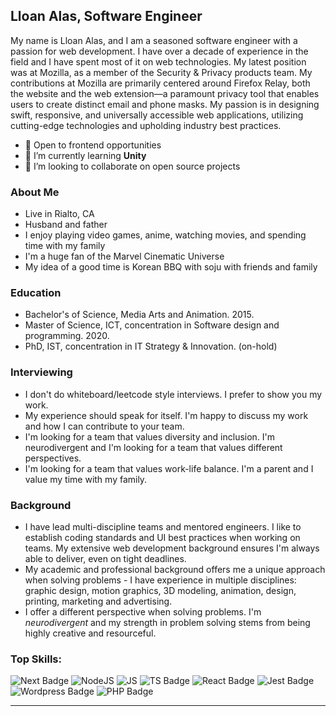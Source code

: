 ## Lloan Alas, Software Engineer

My name is Lloan Alas, and I am a seasoned software engineer with a passion for web development. I have over a decade of experience in the field and I have spent most of it on web technologies. My latest position was at Mozilla, as a member of the Security & Privacy products team. My contributions at Mozilla are primarily centered around Firefox Relay, both the website and the web extension—a paramount privacy tool that enables users to create distinct email and phone masks. My passion is in designing swift, responsive, and universally accessible web applications, utilizing cutting-edge technologies and upholding industry best practices.

- 🔭 Open to frontend opportunities
- 🌱 I’m currently learning **Unity** 
- 👯 I’m looking to collaborate on open source projects 

### About Me
- Live in Rialto, CA
- Husband and father
- I enjoy playing video games, anime, watching movies, and spending time with my family
- I'm a huge fan of the Marvel Cinematic Universe
- My idea of a good time is Korean BBQ with soju with friends and family 

### Education 
- Bachelor's of Science, Media Arts and Animation. 2015.
- Master of Science, ICT, concentration in Software design and programming. 2020.
- PhD, IST, concentration in IT Strategy & Innovation. (on-hold)

### Interviewing
-  I don't do whiteboard/leetcode style interviews. I prefer to show you my work.
-  My experience should speak for itself. I'm happy to discuss my work and how I can contribute to your team.
-  I'm looking for a team that values diversity and inclusion. I'm neurodivergent and I'm looking for a team that values different perspectives.
-  I'm looking for a team that values work-life balance. I'm a parent and I value my time with my family.

### Background
- I have lead multi-discipline teams and mentored engineers. I like to establish coding standards and UI best practices when working on teams. My extensive web development background ensures I'm always able to deliver, even on tight deadlines.
- ️My academic and professional background offers me a unique approach when solving problems - I have experience in multiple disciplines: graphic design, motion graphics, 3D modeling, animation, design, printing, marketing and advertising. 
- I offer a different perspective when solving problems. I'm *neurodivergent* and my strength in problem solving stems from being highly creative and resourceful. 
 
### Top Skills:
![Next Badge](https://img.shields.io/badge/Next-white?style=for-the-badge&logo=next.js&logoColor=black) 
![NodeJS](https://img.shields.io/badge/node.js-white?style=for-the-badge&logo=node.js&logoColor=6DA55F) 
![JS](https://img.shields.io/badge/javascript-white?style=for-the-badge&logo=javascript) 
![TS Badge](https://img.shields.io/badge/typescript-white?style=for-the-badge&logo=typescript&logoColor=blue) 
![React Badge](https://img.shields.io/badge/react-white?style=for-the-badge&logo=react&logoColor=58c4dc)
![Jest Badge](https://img.shields.io/badge/jest-white?style=for-the-badge&logo=jest&logoColor=99425B)
![Wordpress Badge](https://img.shields.io/badge/wordpress-white?style=for-the-badge&logo=wordpress&logoColor=blue)
![PHP Badge](https://img.shields.io/badge/PHP-white?style=for-the-badge&logo=php)
 
---
